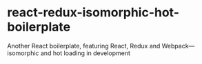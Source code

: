 # react-redux-isomorphic-hot-boilerplate
Another React boilerplate, featuring React, Redux and Webpack—isomorphic and hot loading in development
